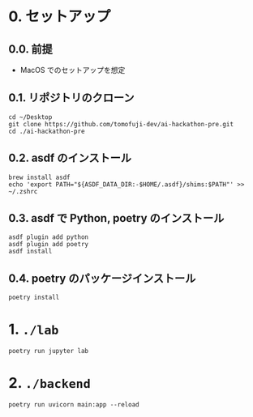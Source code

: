 # 0. セットアップ

## 0.0. 前提

- MacOS でのセットアップを想定

## 0.1. リポジトリのクローン

```
cd ~/Desktop
git clone https://github.com/tomofuji-dev/ai-hackathon-pre.git
cd ./ai-hackathon-pre
```

## 0.2. asdf のインストール

```
brew install asdf
echo 'export PATH="${ASDF_DATA_DIR:-$HOME/.asdf}/shims:$PATH"' >> ~/.zshrc
```

## 0.3. asdf で Python, poetry のインストール

```
asdf plugin add python
asdf plugin add poetry
asdf install
```

## 0.4. poetry のパッケージインストール

```
poetry install
```

# 1. `./lab`

```
poetry run jupyter lab
```

# 2. `./backend`

```
poetry run uvicorn main:app --reload
```
